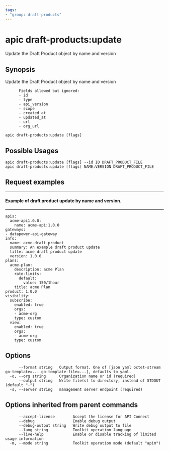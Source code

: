 ```yaml
---
tags:
- "group: draft-products"
---
```

# apic draft-products:update

Update the Draft Product object by name and version

## Synopsis

Update the Draft Product object by name and version
          
          Fields allowed but ignored:
          - id
          - type
          - api_version
          - scope
          - created_at
          - updated_at
          - url
          - org_url

```
apic draft-products:update [flags]
```

## Possible Usages

```
apic draft-products:update [flags] --id ID DRAFT_PRODUCT_FILE
apic draft-products:update [flags] NAME:VERSION DRAFT_PRODUCT_FILE
```

## Request examples

---------------------------------------------------------
#### Example of draft product update by name and version.
---------------------------------------------------------

```
apis:
  acme-api1.0.0:
    name: acme-api:1.0.0
gateways:
- datapower-api-gateway
info:
  name: acme-draft-product
  summary: An example draft product update
  title: acme draft product update
  version: 1.0.0
plans:
  acme-plan:
    description: acme Plan
    rate-limits:
      default:
        value: 150/1hour
    title: acme Plan
product: 1.0.0
visibility:
  subscribe:
    enabled: true
    orgs:
    - acme-org
    type: custom
  view:
    enabled: true
    orgs:
    - acme-org
    type: custom
```

## Options

```
      --format string   Output format. One of [json yaml octet-stream go-template=... go-template-file=...], defaults to yaml.
  -o, --org string      Organization name or id (required)
      --output string   Write file(s) to directory, instead of STDOUT (default "-")
  -s, --server string   management server endpoint (required)
```

## Options inherited from parent commands

```
      --accept-license        Accept the license for API Connect
      --debug                 Enable debug output
      --debug-output string   Write debug output to file
      --lang string           Toolkit operation language
      --live-help             Enable or disable tracking of limited usage information
  -m, --mode string           Toolkit operation mode (default "apim")
```
